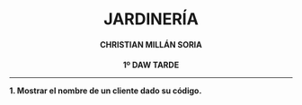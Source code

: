 <style>
  h1, h2, h3, h4, h5, h6{
    text-align: center;
    font-weight: bold;
    border: none;
    margin-bottom: 0px;
  }

  p{
    text-align: justify;
  }

  img{
    border: 2px solid black;
  }
</style>

<h1>JARDINERÍA</h1>

<h4>CHRISTIAN MILLÁN SORIA</h4>

<h4>1º DAW TARDE</h4>

<hr>

<p><b>1. Mostrar el nombre de un cliente dado su código.</b></p>

```sql

```